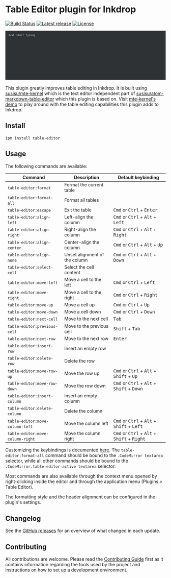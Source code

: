 # Table Editor plugin for Inkdrop

[![Build Status](https://dev.azure.com/jmerle/inkdrop-table-editor/_apis/build/status/Build?branchName=master)](https://dev.azure.com/jmerle/inkdrop-table-editor/_build/latest?definitionId=21&branchName=master)
[![Latest release](https://img.shields.io/github/v/release/jmerle/inkdrop-table-editor)](https://my.inkdrop.app/plugins/table-editor)
[![License](https://img.shields.io/github/license/jmerle/inkdrop-table-editor)](https://github.com/jmerle/inkdrop-table-editor/blob/master/LICENSE)

![](./media/demo.gif)

This plugin greatly improves table editing in Inkdrop. It is built using [susisu/mte-kernel](https://github.com/susisu/mte-kernel) which is the text editor independent part of [susisu/atom-markdown-table-editor](https://github.com/susisu/atom-markdown-table-editor) which this plugin is based on. Visit [mte-kernel's demo](https://susisu.github.io/mte-demo/) to play around with the table editing capabilities this plugin adds to Inkdrop.

## Install

```
ipm install table-editor
```

## Usage

The following commands are available:

| Command                          | Description                   | Default keybinding                                                                       |
| -------------------------------- | ----------------------------- | ---------------------------------------------------------------------------------------- |
| `table-editor:format`            | Format the current table      |                                                                                          |
| `table-editor:format-all`        | Format all tables             |                                                                                          |
| `table-editor:escape`            | Exit the table                | <kbd>Cmd</kbd> or <kbd>Ctrl</kbd> + <kbd>Enter</kbd>                                     |
| `table-editor:align-left`        | Left-align the column         | <kbd>Cmd</kbd> or <kbd>Ctrl</kbd> + <kbd>Alt</kbd> + <kbd>Left</kbd>                     |
| `table-editor:align-right`       | Right-align the column        | <kbd>Cmd</kbd> or <kbd>Ctrl</kbd> + <kbd>Alt</kbd> + <kbd>Right</kbd>                    |
| `table-editor:align-center`      | Center-align the column       | <kbd>Cmd</kbd> or <kbd>Ctrl</kbd> + <kbd>Alt</kbd> + <kbd>Up</kbd>                       |
| `table-editor:align-none`        | Unset alignment of the column | <kbd>Cmd</kbd> or <kbd>Ctrl</kbd> + <kbd>Alt</kbd> + <kbd>Down</kbd>                     |
| `table-editor:select-cell`       | Select the cell content       |                                                                                          |
| `table-editor:move-left`         | Move a cell to the left       | <kbd>Cmd</kbd> or <kbd>Ctrl</kbd> + <kbd>Left</kbd>                                      |
| `table-editor:move-right`        | Move a cell to the right      | <kbd>Cmd</kbd> or <kbd>Ctrl</kbd> + <kbd>Right</kbd>                                     |
| `table-editor:move-up`           | Move a cell up                | <kbd>Cmd</kbd> or <kbd>Ctrl</kbd> + <kbd>Up</kbd>                                        |
| `table-editor:move-down`         | Move a cell down              | <kbd>Cmd</kbd> or <kbd>Ctrl</kbd> + <kbd>Down</kbd>                                      |
| `table-editor:next-cell`         | Move to the next cell         | <kbd>Tab</kbd>                                                                           |
| `table-editor:previous-cell`     | Move to the previous cell     | <kbd>Shift</kbd> + <kbd>Tab</kbd>                                                        |
| `table-editor:next-row`          | Move to the next row          | <kbd>Enter</kbd>                                                                         |
| `table-editor:insert-row`        | Insert an empty row           |                                                                                          |
| `table-editor:delete-row`        | Delete the row                |                                                                                          |
| `table-editor:move-row-up`       | Move the row up               | <kbd>Cmd</kbd> or <kbd>Ctrl</kbd> + <kbd>Alt</kbd> + <kbd>Shift</kbd> + <kbd>Up</kbd>    |
| `table-editor:move-row-down`     | Move the row down             | <kbd>Cmd</kbd> or <kbd>Ctrl</kbd> + <kbd>Alt</kbd> + <kbd>Shift</kbd> + <kbd>Down</kbd>  |
| `table-editor:insert-column`     | Insert an empty column        |                                                                                          |
| `table-editor:delete-column`     | Delete the column             |                                                                                          |
| `table-editor:move-column-left`  | Move the column left          | <kbd>Cmd</kbd> or <kbd>Ctrl</kbd> + <kbd>Alt</kbd> + <kbd>Shift</kbd> + <kbd>Left</kbd>  |
| `table-editor:move-column-right` | Move the column right         | <kbd>Cmd</kbd> or <kbd>Ctrl</kbd> + <kbd>Alt</kbd> + <kbd>Shift</kbd> + <kbd>Right</kbd> |

Customizing the keybindings is documented [here](https://docs.inkdrop.app/manual/customizing-keybindings). The `table-editor:format-all` command should be bound to the `.CodeMirror textarea` selector, while all other commands should be bound to the `.CodeMirror.table-editor-active textarea` selector.

Most commands are also available through the context menu opened by right-clicking inside the editor and through the application menu (Plugins > Table Editor).

The formatting style and the header alignment can be configured in the plugin's settings.

## Changelog

See the [GitHub releases](https://github.com/jmerle/inkdrop-table-editor/releases) for an overview of what changed in each update.

## Contributing

All contributions are welcome. Please read the [Contributing Guide](https://github.com/jmerle/inkdrop-table-editor/blob/master/CONTRIBUTING.md) first as it contains information regarding the tools used by the project and instructions on how to set up a development environment.
